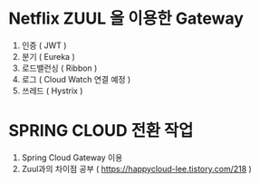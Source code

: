 # Netflix ZUUL 을 이용한 Gateway
1. 인증 ( JWT )
2. 분기 ( Eureka )
3. 로드밸런싱 ( Ribbon )
4. 로그 ( Cloud Watch 연결 예정 )
5. 쓰레드 ( Hystrix )



# SPRING CLOUD 전환 작업 
1. Spring Cloud Gateway 이용
2. Zuul과의 차이점 공부  ( https://happycloud-lee.tistory.com/218 )
